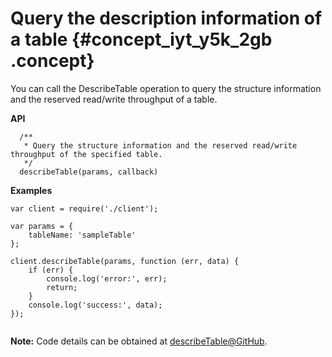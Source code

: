 # Query the description information of a table {#concept_iyt_y5k_2gb .concept}

You can call the DescribeTable operation to query the structure information and the reserved read/write throughput of a table.

**API**

```
  /**
   * Query the structure information and the reserved read/write throughput of the specified table.
   */
  describeTable(params, callback) 

```

**Examples**

```
var client = require('./client');

var params = {
    tableName: 'sampleTable'
};

client.describeTable(params, function (err, data) {
    if (err) {
        console.log('error:', err);
        return;
    }
    console.log('success:', data);
});


```

**Note:** Code details can be obtained at [describeTable@GitHub](https://github.com/aliyun/aliyun-tablestore-nodejs-sdk/blob/master/samples/describeTable.js).

